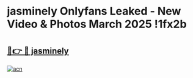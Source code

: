 # jasminely Onlyfans Leaked - New Video & Photos March 2025 !1fx2b

# <h2><a href="https://7tdpv5.iuczelnia.edu.pl?title=jasminely&ref=1fx2b">🔗👉 🔴 jasminely</a></h2>

[![acn](https://github.com/user-attachments/assets/0f9c940e-d8b0-45ae-aac7-cd30a18b3e1c)](https://7tdpv5.iuczelnia.edu.pl?title=jasminely&ref=1fx2b)

